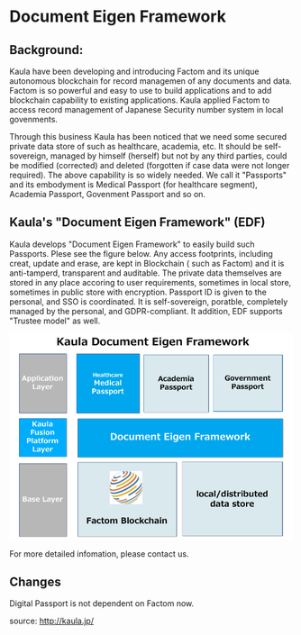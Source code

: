 # Document Eigen Framework

## Background:

Kaula have been developing and introducing Factom and its unique autonomous blockchain for record managemen of any documents and data. Factom is so powerful and easy to use to build applications and to add blockchain capability to existing applications. Kaula applied Factom to access record management of  Japanese Security number system in local govenments.

Through this business Kaula has been noticed that we need some secured private data store of such as healthcare, academia, etc. It should be self-sovereign, managed by himself (herself) but not by any third parties, could be modified (corrected) and deleted (forgotten if case data were not longer required).
The above capability is so widely needed. We call it "Passports" and its embodyment is Medical Passport (for healthcare segment), Academia Passport, Govenment Passport and so on.

## Kaula's "Document Eigen Framework" (EDF)

Kaula develops "Document Eigen Framework" to easily build such Passports. Plese see the figure below.
Any access footprints, including creat, update and erase, are kept in Blockchain ( such as Factom) and it is anti-tamperd, transparent and auditable. The private data themselves are stored in any place accoring to user requirements, sometimes in local store, sometimes in public store with encryption. Passport ID is given to the personal, and SSO is coordinated.
It is self-sovereign, poratble, completely managed by the personal, and GDPR-compliant.
It addition, EDF supports "Trustee model" as well.

![Fig 1. DEF](1805_DEFStructure.png)



For more detailed infomation, please contact us.

## Changes
Digital Passport is not dependent on Factom now.



source: http://kaula.jp/

